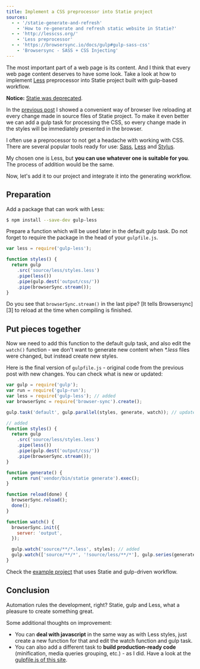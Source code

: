 ```yaml
---
title: Implement a CSS preprocessor into Statie project
sources:
  - - '/statie-generate-and-refresh'
    - 'How to re-generate and refresh static website in Statie?'
  - - 'http://lesscss.org/'
    - 'Less preprocessor'
  - - 'https://browsersync.io/docs/gulp#gulp-sass-css'
    - 'Browsersync - SASS + CSS Injecting'
---
```


The most important part of a web page is its content. And I think that every web page content deserves to have some look. Take a look at how to implement [Less](http://lesscss.org/) preprocessor into Statie project built with gulp-based workflow.

<Tip>

**Notice:** [Statie was deprecated](https://www.tomasvotruba.com/blog/2020/03/16/statie-is-dead-long-live-symfony-static-dumper/).

</Tip>

In the [previous post](/statie-generate-and-refresh) I showed a convenient way of browser live reloading at every change made in source files of Statie project. To make it even better we can add a gulp task for processing the CSS, so every change made in the styles will be immediately presented in the browser.

I often use a preprocessor to not get a headache with working with CSS. There are several popular tools ready for use: [Sass](http://sass-lang.com/), [Less](http://lesscss.org/) and [Stylus](http://stylus-lang.com/).

My chosen one is Less, but **you can use whatever one is suitable for you**. The process of addition would be the same.

Now, let's add it to our project and integrate it into the generating workflow.

## Preparation

Add a package that can work with Less:

```bash
$ npm install --save-dev gulp-less
```

Prepare a function which will be used later in the default gulp task. Do not forget to require the package in the head of your `gulpfile.js`.

```javascript
var less = require('gulp-less');

function styles() {
  return gulp
    .src('source/less/styles.less')
    .pipe(less())
    .pipe(gulp.dest('output/css/'))
    .pipe(browserSync.stream());
}
```

Do you see that `browserSync.stream()` in the last pipe? [It tells Browsersync][3] to reload at the time when compiling is finished.

## Put pieces together

Now we need to add this function to the default gulp task, and also edit the `watch()` function - we don't want to generate new content when _\*.less_ files were changed, but instead create new styles.

Here is the final version of `gulpfile.js` - original code from the previous post with new changes. You can check what is new or updated:

```javascript
var gulp = require('gulp');
var run = require('gulp-run');
var less = require('gulp-less'); // added
var browserSync = require('browser-sync').create();

gulp.task('default', gulp.parallel(styles, generate, watch)); // updated

// added
function styles() {
  return gulp
    .src('source/less/styles.less')
    .pipe(less())
    .pipe(gulp.dest('output/css/'))
    .pipe(browserSync.stream());
}

function generate() {
  return run('vendor/bin/statie generate').exec();
}

function reload(done) {
  browserSync.reload();
  done();
}

function watch() {
  browserSync.init({
    server: 'output',
  });

  gulp.watch('source/**/*.less', styles); // added
  gulp.watch(['source/**/*', '!source/less/**/*'], gulp.series(generate, reload)); // updated
}
```

<Tip>

Check the [example project](https://github.com/crazko/statie-gulp-example) that uses Statie and gulp-driven workflow.

</Tip>

## Conclusion

Automation rules the development, right? Statie, gulp and Less, what a pleasure to create something great.

Some additional thoughts on improvement:

- You can **deal with javascript** in the same way as with Less styles, just create a new function for that and edit the watch function and gulp task.
- You can also add a different task to **build production-ready code** (minification, media queries grouping, etc.) - as I did. Have a look at the [gulpfile.js of this site](https://github.com/crazko/romanvesely.com/blob/master/gulpfile.js).

